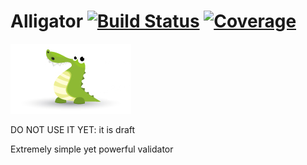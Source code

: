 # Alligator [![Build Status](https://travis-ci.org/ayeo/alligator.svg?branch=master)](https://travis-ci.org/ayeo/alligator) [![Coverage](https://codecov.io/gh/ayeo/alligator/branch/master/graph/badge.svg)](https://codecov.io/gh/ayeo/alligator)
![Logo](alligator.png) 

DO NOT USE IT YET: it is draft 

Extremely simple yet powerful validator
